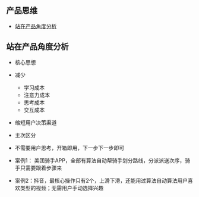 ## 产品思维

* [站在产品角度分析](#站在产品角度分析)


## 站在产品角度分析
* 核心思想
* 减少
    * 学习成本
    * 注意力成本
    * 思考成本
    * 交互成本

* 缩短用户决策渠道
* 主次区分
* 不需要用户思考，开箱即用，下一步下一步即可
* 案例1： 美团骑手APP，全部有算法自动帮骑手划分路线，分派派送次序，骑手只需要跟着步骤来
* 案例2：抖音，最核心操作只有2个，上滑下滑，还能用过算法自动算法用户喜欢类型的视频；无需用户手动选择兴趣
